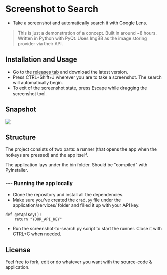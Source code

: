 ﻿# Screenshot to Search

- Take a screenshot and automatically search it with Google Lens.

> This is just a demonstration of a concept. Built in around ~8 hours.
Written in Python with PyQt. Uses ImgBB as the image storing provider via their API.


## Installation and Usage

- Go to the [releases tab](https://github.com/sauciucrazvan/screenshot-to-search/releases/) and download the latest version.
- Press CTRL+Shift+J wherever you are to take a screenshot. The search will automatically begin.
- To exit of the screenshot state, press Escape while dragging the screenshot tool.

## Snapshot

![](https://i.imgur.com/lW5SFTM.gif)

## Structure

The project consists of two parts: a runner (that opens the app when the hotkeys are pressed) and the app itself.

The application lays under the bin folder. Should be "compiled" with PyInstaller.

### --- Running the app locally

* Clone the repository and install all the dependencies.
* Make sure you've created the ``cred.py`` file under the application/services/ folder and filled it up with your API key.
```
def getApiKey():
    return "YOUR_API_KEY"
```

* Run the screenshot-to-search.py script to start the runner. Close it with CTRL+C when needed.

## License

Feel free to fork, edit or do whatever you want with the source-code & application.
